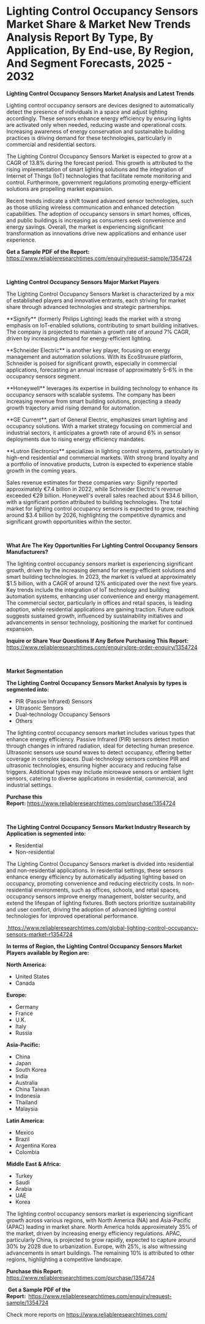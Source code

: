 <p><h1>Lighting Control Occupancy Sensors Market Share & Market New Trends Analysis Report By Type, By Application, By End-use, By Region, And Segment Forecasts, 2025 - 2032</h1></p><p><strong>Lighting Control Occupancy Sensors Market Analysis and Latest Trends</strong></p>
<p><p>Lighting control occupancy sensors are devices designed to automatically detect the presence of individuals in a space and adjust lighting accordingly. These sensors enhance energy efficiency by ensuring lights are activated only when needed, reducing waste and operational costs. Increasing awareness of energy conservation and sustainable building practices is driving demand for these technologies, particularly in commercial and residential sectors.</p><p>The Lighting Control Occupancy Sensors Market is expected to grow at a CAGR of 13.8% during the forecast period. This growth is attributed to the rising implementation of smart lighting solutions and the integration of Internet of Things (IoT) technologies that facilitate remote monitoring and control. Furthermore, government regulations promoting energy-efficient solutions are propelling market expansion. </p><p>Recent trends indicate a shift toward advanced sensor technologies, such as those utilizing wireless communication and enhanced detection capabilities. The adoption of occupancy sensors in smart homes, offices, and public buildings is increasing as consumers seek convenience and energy savings. Overall, the market is experiencing significant transformation as innovations drive new applications and enhance user experience.</p></p>
<p><strong>Get a Sample PDF of the Report:&nbsp;</strong> <a href="https://www.reliableresearchtimes.com/enquiry/request-sample/1354724?utm_campaign=2308&utm_medium=2&utm_source=Github&utm_content=ia&utm_term=13022025&utm_id=lighting-control-occupancy-sensors">https://www.reliableresearchtimes.com/enquiry/request-sample/1354724</a></p>
<p>&nbsp;</p>
<p><strong>Lighting Control Occupancy Sensors Major Market Players</strong></p>
<p><p>The Lighting Control Occupancy Sensors Market is characterized by a mix of established players and innovative entrants, each striving for market share through advanced technologies and strategic partnerships.</p><p>**Signify** (formerly Philips Lighting) leads the market with a strong emphasis on IoT-enabled solutions, contributing to smart building initiatives. The company is projected to maintain a growth rate of around 7% CAGR, driven by increasing demand for energy-efficient lighting.</p><p>**Schneider Electric** is another key player, focusing on energy management and automation solutions. With its EcoStruxure platform, Schneider is poised for significant growth, especially in commercial applications, forecasting an annual increase of approximately 5-6% in the occupancy sensors segment.</p><p>**Honeywell** leverages its expertise in building technology to enhance its occupancy sensors with scalable systems. The company has been increasing revenue from smart building solutions, projecting a steady growth trajectory amid rising demand for automation.</p><p>**GE Current**, part of General Electric, emphasizes smart lighting and occupancy solutions. With a market strategy focusing on commercial and industrial sectors, it anticipates a growth rate of around 6% in sensor deployments due to rising energy efficiency mandates.</p><p>**Lutron Electronics** specializes in lighting control systems, particularly in high-end residential and commercial markets. With strong brand loyalty and a portfolio of innovative products, Lutron is expected to experience stable growth in the coming years.</p><p>Sales revenue estimates for these companies vary: Signify reported approximately €7.4 billion in 2022, while Schneider Electric's revenue exceeded €29 billion. Honeywell's overall sales reached about $34.6 billion, with a significant portion attributed to building technologies. The total market for lighting control occupancy sensors is expected to grow, reaching around $3.4 billion by 2026, highlighting the competitive dynamics and significant growth opportunities within the sector.</p></p>
<p>&nbsp;</p>
<p><strong>What Are The Key Opportunities For Lighting Control Occupancy Sensors Manufacturers?</strong></p>
<p><p>The lighting control occupancy sensors market is experiencing significant growth, driven by the increasing demand for energy-efficient solutions and smart building technologies. In 2023, the market is valued at approximately $1.5 billion, with a CAGR of around 12% anticipated over the next five years. Key trends include the integration of IoT technology and building automation systems, enhancing user convenience and energy management. The commercial sector, particularly in offices and retail spaces, is leading adoption, while residential applications are gaining traction. Future outlook suggests sustained growth, influenced by sustainability initiatives and advancements in sensor technology, positioning the market for continued expansion.</p></p>
<p><strong>Inquire or Share Your Questions If Any Before Purchasing This Report:</strong> <a href="https://www.reliableresearchtimes.com/enquiry/pre-order-enquiry/1354724?utm_campaign=2308&utm_medium=2&utm_source=Github&utm_content=ia&utm_term=13022025&utm_id=lighting-control-occupancy-sensors">https://www.reliableresearchtimes.com/enquiry/pre-order-enquiry/1354724</a></p>
<p>&nbsp;</p>
<p><strong>Market Segmentation</strong></p>
<p><strong>The Lighting Control Occupancy Sensors Market Analysis by types is segmented into:</strong></p>
<p><ul><li>PIR (Passive Infrared) Sensors</li><li>Ultrasonic Sensors</li><li>Dual-technology Occupancy Sensors</li><li>Others</li></ul></p>
<p><p>The lighting control occupancy sensors market includes various types that enhance energy efficiency. Passive Infrared (PIR) sensors detect motion through changes in infrared radiation, ideal for detecting human presence. Ultrasonic sensors use sound waves to detect occupancy, offering better coverage in complex spaces. Dual-technology sensors combine PIR and ultrasonic technologies, ensuring higher accuracy and reducing false triggers. Additional types may include microwave sensors or ambient light sensors, catering to diverse applications in residential, commercial, and industrial settings.</p></p>
<p><strong>Purchase this Report:&nbsp;</strong><a href="https://www.reliableresearchtimes.com/purchase/1354724?utm_campaign=2308&utm_medium=2&utm_source=Github&utm_content=ia&utm_term=13022025&utm_id=lighting-control-occupancy-sensors">https://www.reliableresearchtimes.com/purchase/1354724</a></p>
<p>&nbsp;</p>
<p><strong>The Lighting Control Occupancy Sensors Market Industry Research by Application is segmented into:</strong></p>
<p><ul><li>Residential</li><li>Non-residential</li></ul></p>
<p><p>The Lighting Control Occupancy Sensors market is divided into residential and non-residential applications. In residential settings, these sensors enhance energy efficiency by automatically adjusting lighting based on occupancy, promoting convenience and reducing electricity costs. In non-residential environments, such as offices, schools, and retail spaces, occupancy sensors improve energy management, bolster security, and extend the lifespan of lighting fixtures. Both sectors prioritize sustainability and user comfort, driving the adoption of advanced lighting control technologies for improved operational performance.</p></p>
<p><a href="https://www.reliableresearchtimes.com/global-lighting-control-occupancy-sensors-market-r1354724?utm_campaign=2308&utm_medium=2&utm_source=Github&utm_content=ia&utm_term=13022025&utm_id=lighting-control-occupancy-sensors">&nbsp;https://www.reliableresearchtimes.com/global-lighting-control-occupancy-sensors-market-r1354724</a></p>
<p><strong>In terms of Region, the Lighting Control Occupancy Sensors Market Players available by Region are:</strong></p>
<p>
    <p> <strong> North America: </strong>
        <ul>
            <li>United States</li>
            <li>Canada</li>
        </ul>
        </p> 
    <p> <strong> Europe: </strong>
        <ul>
            <li>Germany</li>
            <li>France</li>
            <li>U.K.</li>
            <li>Italy</li>
            <li>Russia</li>
        </ul>
        </p> 
    <p> <strong> Asia-Pacific: </strong>
        <ul>
            <li>China</li>
            <li>Japan</li>
            <li>South Korea</li>
            <li>India</li>
            <li>Australia</li>
            <li>China Taiwan</li>
            <li>Indonesia</li>
            <li>Thailand</li>
            <li>Malaysia</li>
        </ul>
        </p> 
    <p> <strong> Latin America: </strong>
        <ul>
            <li>Mexico</li>
            <li>Brazil</li>
            <li>Argentina Korea</li>
            <li>Colombia</li>
        </ul>
        </p> 
    <p> <strong> Middle East & Africa: </strong>
        <ul>
            <li>Turkey</li>
            <li>Saudi</li>
            <li>Arabia</li>
            <li>UAE</li>
            <li>Korea</li>
        </ul>
    </p>
    </p>
<p><p>The lighting control occupancy sensors market is experiencing significant growth across various regions, with North America (NA) and Asia-Pacific (APAC) leading in market share. North America holds approximately 35% of the market, driven by increasing energy efficiency regulations. APAC, particularly China, is projected to grow rapidly, expected to capture around 30% by 2028 due to urbanization. Europe, with 25%, is also witnessing advancements in smart buildings. The remaining 10% is attributed to other regions, highlighting a competitive landscape.</p></p>
<p><strong>Purchase this Report: </strong><a href="https://www.reliableresearchtimes.com/purchase/1354724?utm_campaign=2308&utm_medium=2&utm_source=Github&utm_content=ia&utm_term=13022025&utm_id=lighting-control-occupancy-sensors">https://www.reliableresearchtimes.com/purchase/1354724</a></p>
<p>&nbsp;<strong>Get a Sample PDF of the Report:&nbsp;&nbsp;</strong><a href="https://www.reliableresearchtimes.com/enquiry/request-sample/1354724?utm_campaign=2308&utm_medium=2&utm_source=Github&utm_content=ia&utm_term=13022025&utm_id=lighting-control-occupancy-sensors">https://www.reliableresearchtimes.com/enquiry/request-sample/1354724</a></p>
<p><strong></strong></p>
<p>Check more reports on <a href="https://www.reliableresearchtimes.com/?utm_campaign=2308&utm_medium=2&utm_source=Github&utm_content=ia&utm_term=13022025&utm_id=lighting-control-occupancy-sensors">https://www.reliableresearchtimes.com/</a></p>